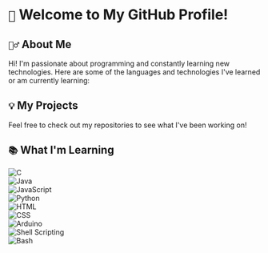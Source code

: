 # `🚀` Welcome to My GitHub Profile!

## `🙋‍♂️` About Me
Hi! I'm passionate about programming and constantly learning new technologies. Here are some of the languages and technologies I've learned or am currently learning:

## `💡` My Projects
Feel free to check out my repositories to see what I've been working on!

## `📚` What I'm Learning

![C](https://img.shields.io/badge/C-A8B9CC?style=flat&logo=c&logoColor=white)  
![Java](https://img.shields.io/badge/Java-007396?style=flat&logo=java&logoColor=white)  
![JavaScript](https://img.shields.io/badge/JavaScript-F7DF1E?style=flat&logo=javascript&logoColor=black)  
![Python](https://img.shields.io/badge/Python-3776AB?style=flat&logo=python&logoColor=white)  
![HTML](https://img.shields.io/badge/HTML5-E34F26?style=flat&logo=html5&logoColor=white)  
![CSS](https://img.shields.io/badge/CSS3-1572B6?style=flat&logo=css3&logoColor=white)  
![Arduino](https://img.shields.io/badge/Arduino-00979D?style=flat&logo=arduino&logoColor=white)  
![Shell Scripting](https://img.shields.io/badge/Shell_Scripting-4EAA25?style=flat&logo=gnu-bash&logoColor=white)  
![Bash](https://img.shields.io/badge/Bash-4EAA25?style=flat&logo=gnu-bash&logoColor=white)  
